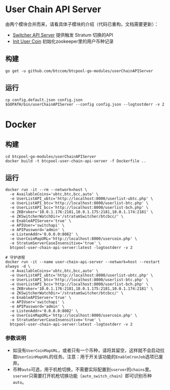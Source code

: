 # User Chain API Server
由两个模块合并而来，请看具体子模块的介绍（代码已重构，文档需要更新）：
* [Switcher API Server](SwitcherAPIServer.md)
  提供触发 Stratum 切换的API
* [Init User Coin](InitUserCoin.md)
  初始化zookeeper里的用户币种记录

## 构建
```
go get -u github.com/btccom/btcpool-go-modules/userChainAPIServer
```

## 运行
```
cp config.default.json config.json
$GOPATH/bin/userChainAPIServer --config config.json --logtostderr -v 2
```

# Docker

## 构建
```
cd btcpool-go-modules/userChainAPIServer
docker build -t btcpool-user-chain-api-server -f Dockerfile ..
```

## 运行
```
docker run -it --rm --network=host \
  -e AvailableCoins='ubtc,btc,bcc,auto' \
  -e UserListAPI_ubtc='http://localhost:8000/userlist-ubtc.php' \
  -e UserListAPI_btc='http://localhost:8000/userlist-btc.php' \
  -e UserListAPI_bcc='http://localhost:8000/userlist-bch.php' \
  -e ZKBroker='10.0.1.176:2181,10.0.1.175:2181,10.0.1.174:2181' \
  -e ZKSwitcherWatchDir='/stratumSwitcher/btcbcc/' \
  -e EnableAPIServer='true' \
  -e APIUser='switchapi' \
  -e APIPassword='admin' \
  -e ListenAddr='0.0.0.0:8082' \
  -e UserCoinMapURL='http://localhost:8000/usercoin.php' \
  -e StratumServerCaseInsensitive='true' \
  btcpool-user-chain-api-server:latest -logtostderr -v 2

# 守护进程
docker run -it --name user-chain-api-server --network=host --restart always -d \
  -e AvailableCoins='ubtc,btc,bcc,auto' \
  -e UserListAPI_ubtc='http://localhost:8000/userlist-ubtc.php' \
  -e UserListAPI_btc='http://localhost:8000/userlist-btc.php' \
  -e UserListAPI_bcc='http://localhost:8000/userlist-bch.php' \
  -e ZKBroker='10.0.1.176:2181,10.0.1.175:2181,10.0.1.174:2181' \
  -e ZKSwitcherWatchDir='/stratumSwitcher/btcbcc/' \
  -e EnableAPIServer='true' \
  -e APIUser='switchapi' \
  -e APIPassword='admin' \
  -e ListenAddr='0.0.0.0:8082' \
  -e UserCoinMapURL='http://localhost:8000/usercoin.php' \
  -e StratumServerCaseInsensitive='true' \
  btcpool-user-chain-api-server:latest -logtostderr -v 2
```

### 参数说明

* 如没有`UserCoinMapURL`，或者只有一个币种，请将其留空，这样就不会启动拉取`UserCoinMapURL`的任务。注意：用于开关该功能的`EnableCronJob`选项已废弃。
* 币种`auto`可选，用于机枪切换，不需要实际配置到`sserver`的`chains`里。`sserver`只需要打开机枪切换功能（`auto_switch_chain`）即可识别币种`auto`。
